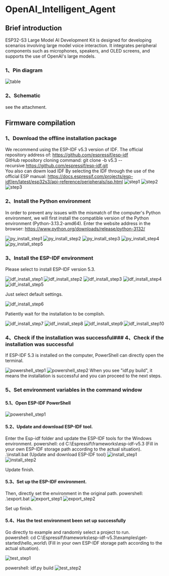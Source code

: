 # OpenAI_Intelligent_Agent

## Brief introduction
ESP32-S3 Large Model AI Development Kit is designed for developing scenarios involving large model voice interaction. It integrates peripheral components such as microphones, speakers, and OLED screens, and supports the use of OpenAI's large models.

### 1、Pin diagram
![table](https://raw.githubusercontent.com/SabahEmperor/OpenAI_Intelligent_Agent/main/table.png)

### 2、Schematic
see the attachment.

## Firmware compilation
### 1、Download the offline installation package
We recommend using the ESP-IDF v5.3 version of IDF.
The official repository address of: https://github.com/espressif/esp-idf  
GitHub repository cloning command: git clone -b v5.3 --recursive https://github.com/espressif/esp-idf.git  
You also can dowm load IDF By selecting the IDF through the use of the official ESP manual: https://docs.espressif.com/projects/esp-idf/en/latest/esp32s3/api-reference/peripherals/isp.html
![step1](https://raw.githubusercontent.com/SabahEmperor/OpenAI_Intelligent_Agent/main/step1.png)
![step2](https://raw.githubusercontent.com/SabahEmperor/OpenAI_Intelligent_Agent/main/step2.png)
![step3](https://raw.githubusercontent.com/SabahEmperor/OpenAI_Intelligent_Agent/main/step3.png)

### 2、Install the Python environment
In order to prevent any issues with the mismatch of the computer's Python environment, we will first install the compatible version of the Python environment (Python-3.13.2-amd64).
Enter the website address in the browser: https://www.python.org/downloads/release/python-3132/

![py_install_step1](https://raw.githubusercontent.com/SabahEmperor/OpenAI_Intelligent_Agent/main/py_install_step1.png)
![py_install_step2](https://raw.githubusercontent.com/SabahEmperor/OpenAI_Intelligent_Agent/main/py_install_step2.png)
![py_install_step3](https://raw.githubusercontent.com/SabahEmperor/OpenAI_Intelligent_Agent/main/py_install_step3.png)
![py_install_step4](https://raw.githubusercontent.com/SabahEmperor/OpenAI_Intelligent_Agent/main/py_install_step4.png)
![py_install_step5](https://raw.githubusercontent.com/SabahEmperor/OpenAI_Intelligent_Agent/main/py_install_step5.png)

### 3、Install the ESP-IDF environment
Please select to install ESP-IDF version 5.3.                                                               

![idf_install_step1](https://raw.githubusercontent.com/SabahEmperor/OpenAI_Intelligent_Agent/main/idf_install_step1.png)
![idf_install_step2](https://raw.githubusercontent.com/SabahEmperor/OpenAI_Intelligent_Agent/main/idf_install_step2.png)
![idf_install_step3](https://raw.githubusercontent.com/SabahEmperor/OpenAI_Intelligent_Agent/main/idf_install_step3.png)
![idf_install_step4](https://raw.githubusercontent.com/SabahEmperor/OpenAI_Intelligent_Agent/main/idf_install_step4.png)
![idf_install_step5](https://raw.githubusercontent.com/SabahEmperor/OpenAI_Intelligent_Agent/main/idf_install_step5.png)

Just select default settings.                                                                                

![idf_install_step6](https://raw.githubusercontent.com/SabahEmperor/OpenAI_Intelligent_Agent/main/idf_install_step6.png)

Patiently wait for the installation to be complish.                                                                  

![idf_install_step7](https://raw.githubusercontent.com/SabahEmperor/OpenAI_Intelligent_Agent/main/idf_install_step7.png)
![idf_install_step8](https://raw.githubusercontent.com/SabahEmperor/OpenAI_Intelligent_Agent/main/idf_install_step8.png)
![idf_install_step9](https://raw.githubusercontent.com/SabahEmperor/OpenAI_Intelligent_Agent/main/idf_install_step9.png)
![idf_install_step10](https://raw.githubusercontent.com/SabahEmperor/OpenAI_Intelligent_Agent/main/idf_install_step10.png)


### 4、Check if the installation was successful### 4、Check if the installation was successful
If ESP-IDF 5.3 is installed on the computer, PowerShell can directly open the terminal.                  

![powershell_step1](https://raw.githubusercontent.com/SabahEmperor/OpenAI_Intelligent_Agent/main/powershell_step1.png)
![powershell_step2](https://raw.githubusercontent.com/SabahEmperor/OpenAI_Intelligent_Agent/main/powershell_step2.png)
When you see "idf.py build", it means the installation is successful and you can proceed to the next steps.

### 5、Set environment variables in the command window
#### 5.1、Open ESP-IDF PowerShell

![powershell_step1](https://raw.githubusercontent.com/SabahEmperor/OpenAI_Intelligent_Agent/main/powershell_step1.png)

#### 5.2、Update and download ESP-IDF tool.
Enter the Esp-idf folder and update the ESP-IDF tools for the Windows environment.
powershell:
cd C:\Espressif\frameworks\esp-idf-v5.3 (Fill in your own ESP-IDF storage path according to the actual situation).
.\install.bat (Update and download ESP-IDF tool)
![install_step1](https://raw.githubusercontent.com/SabahEmperor/OpenAI_Intelligent_Agent/main/install_step1.png)
![install_step2](https://raw.githubusercontent.com/SabahEmperor/OpenAI_Intelligent_Agent/main/install_step2.png)

Update finish.

#### 5.3、Set up the ESP-IDF environment.
Then, directly set the environment in the original path.
powershell:
.\export.bat
![export_step1](https://raw.githubusercontent.com/SabahEmperor/OpenAI_Intelligent_Agent/main/export_step1.png)
![export_step2](https://raw.githubusercontent.com/SabahEmperor/OpenAI_Intelligent_Agent/main/export_step2.png)

Set up finish.

#### 5.4、Has the test environment been set up successfully
Go directly to example and randomly select a project to run.               
powershell:
cd C:\Espressif\frameworks\esp-idf-v5.3\examples\get-started\hello_world\ (Fill in your own ESP-IDF storage path according to the actual situation). 

![test_step1](https://raw.githubusercontent.com/SabahEmperor/OpenAI_Intelligent_Agent/main/test_step1.png)

powershell:
idf.py build
![test_step2](https://raw.githubusercontent.com/SabahEmperor/OpenAI_Intelligent_Agent/main/test_step2.png)

